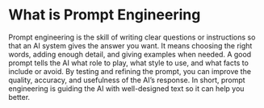 # What is Prompt Engineering

Prompt engineering is the skill of writing clear questions or instructions so that an AI system gives the answer you want. It means choosing the right words, adding enough detail, and giving examples when needed. A good prompt tells the AI what role to play, what style to use, and what facts to include or avoid. By testing and refining the prompt, you can improve the quality, accuracy, and usefulness of the AI’s response. In short, prompt engineering is guiding the AI with well-designed text so it can help you better.